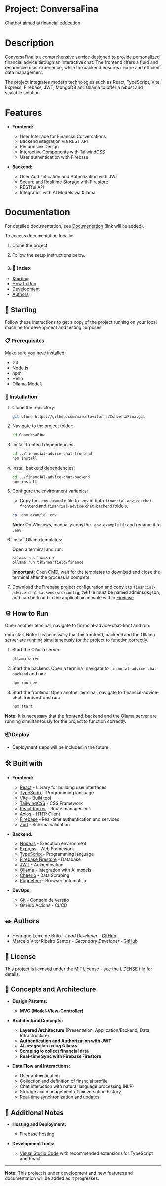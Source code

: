 # Project: ConversaFina
Chatbot aimed at financial education

# Description
   ConversaFina is a comprehensive service designed to provide personalized financial advice through an interactive chat. 
   The frontend offers a fluid and responsive user experience, while the backend ensures secure and efficient data 
   management. 
   
   The project integrates modern technologies such as React, TypeScript, Vite, Express, Firebase, JWT, MongoDB and Ollama 
   to offer a robust and scalable solution.

# Features
- **Frontend:**
  - User Interface for Financial Conversations
  - Backend integration via REST API
  - Responsive Design
  - Interactive Components with TailwindCSS
  - User authentication with Firebase

- **Backend:**
  - User Authentication and Authorization with JWT
  - Secure and Realtime Storage with Firestore
  - RESTful API
  - Integration with AI Models via Ollama
 
# Documentation
  For detailed documentation, see [Documentation](#) (link will be added).

To access documentation locally:

1. Clone the project.
2. Follow the setup instructions below.

3. ### 📝 Index

- [Starting](#starting)
- [How to Run](#how-to-run)
- [Development](#development)
- [Authors](#authors)

## 🚀 Starting

Follow these instructions to get a copy of the project running on your local machine for development and testing purposes.

### 📋 Prerequisites

Make sure you have installed:

- Git
- Node.js
- npm
- Hello
- Ollama Models

### 🔧 Installation

1. Clone the repository:

   ```sh
   git clone https://github.com/marcelovitorrs/ConversaFina.git
   ```

2. Navigate to the project folder:

   ```sh
   cd ConversaFina
   ```

3. Install frontend dependencies:

   ```sh
   cd ../financial-advice-chat-frontend
   npm install
   ```

4. Install backend dependencies

   ```sh
   cd ../financial-advice-chat-backend
   npm install
   ```

5. Configure the environment variables:

    - Copy the `.env.example` file to `.env` in both `financial-advice-chat-frontend` and `financial-advice-chat-backend` folders.

     ```sh
     cp .env.example .env
     ```

     **Note:** On Windows, manually copy the `.env.example` file and rename it to `.env`.

6. Install Ollama templates:

   Open a terminal and run:

   ```sh
   ollama run llama3.1
   ollama run tim2nearfield/finance
   ```

   **Important:** Open CMD, wait for the templates to download and close the terminal after the process is complete.

7. Download the Firebase project configuration and copy it to `financial-advice-chat-backend\src\config`, the file must be named adminsdk.json, and can be found in the application console within [Firebase](https://console.firebase.google.com/u/1/project/financial-advice-chat/settings/general/web:Mjk1ODQ2M2ItZDg0MS00NWNlLWE2NjgtYjM3MDQ2YjY4MDdj?hl=pt-br)

## ⚙️ How to Run

Open another terminal, navigate to financial-advice-chat-front and run:

npm start
Note: It is necessary that the frontend, backend and the Ollama server are running simultaneously for the project to function correctly.

1. Start the Ollama server:
   
   ```sh
   ollama serve
   ```

2. Start the backend:
   Open a terminal, navigate to `financial-advice-chat-backend` and run:

   ```sh
   npm run dev
   ```

3. Start the frontend:
   Open another terminal, navigate to 'financial-advice-chat-frontend' and run:

   ```sh
   npm start
   ```

**Note:** It is necessary that the frontend, backend and the Ollama server are running simultaneously for the project to function correctly.

### 📦 Deploy

- Deployment steps will be included in the future.

## 🛠️ Built with

- **Frontend:**
  
  - [React](https://reactjs.org/) - Library for building user interfaces
  - [TypeScript](https://www.typescriptlang.org/) - Programming language
  - [Vite](https://vitejs.dev/) - Build tool
  - [TailwindCSS](https://tailwindcss.com/) - CSS Framework
  - [React Router](https://reactrouter.com/) - Route management
  - [Axios](https://axios-http.com/) - HTTP Client
  - [Firebase](https://firebase.google.com/) - Real-time authentication and services
  - [Zod](https://zod.dev/) - Schema validation

- **Backend:**

  - [Node.js](https://nodejs.org/) - Execution environment
  - [Express](https://expressjs.com/) - Web Framework
  - [TypeScript](https://www.typescriptlang.org/) - Programming language
  - [Firebase Firestore](https://firebase.google.com/products/firestore) - Database
  - [JWT](https://jwt.io/) - Authentication
  - [Ollama](https://ollama.com/) - Integration with AI models
  - [Cheerio](https://cheerio.js.org/) - Data Scraping
  - [Puppeteer](https://pptr.dev/) - Browser automation

- **DevOps:**
  - [Git](https://git-scm.com/) - Controle de versão
  - [GitHub Actions](https://github.com/features/actions) - CI/CD

## ✒️ Authors

- Henrique Leme de Brito - _Lead Developer_ - [GitHub](https://github.com/henrique-leme)
- Marcelo Vitor Ribeiro Santos - _Secondary Developer_ - [GitHub]([https://github.com/marcelovitorrs])

## 📄 License

This project is licensed under the MIT License - see the [LICENSE](LICENSE) file for details.

## 🎯 Concepts and Architecture

- **Design Patterns:**

  - **MVC (Model-View-Controller)**

- **Architectural Concepts:**

  - **Layered Architecture** (Presentation, Application/Backend, Data, Infrastructure)
  - **Authentication and Authorization with JWT**
  - **AI integration using Ollama**
  - **Scraping to collect financial data**
  - **Real-time Sync with Firebase Firestore**

- **Data Flow and Interactions:**
  - User authentication
  - Collection and definition of financial profile
  - Chat interaction with natural language processing (NLP)
  - Storage and management of conversation history
  - Real-time synchronization and updates

## 📌 Additional Notes

- **Hosting and Deployment:**

  - [Firebase Hosting](https://firebase.google.com/products/hosting)

- **Development Tools:**
  - [Visual Studio Code](https://code.visualstudio.com/) with recommended extensions for TypeScript and React

---

**Note:** This project is under development and new features and documentation will be added as it progresses.

